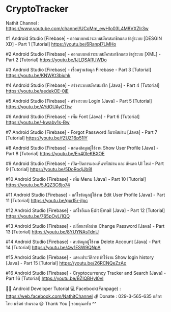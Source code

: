 # CryptoTracker

Nathit Channel : https://www.youtube.com/channel/UCoMm_ewHIo03L4M8VXZlr3w

#1 Android Studio [Firebase] - ออกแบบหน้าระบบสมัครสมาชิกและเข้าสู่ระบบ [DESGIN XD] - Part 1 [Tutorial]
https://youtu.be/6RanpI7LMHo

#2 Android Studio [Firebase] - ออกแบบหน้าระบบสมัครสมาชิกและเข้าสู่ระบบ [XML] - Part 2 [Tutorial]
https://youtu.be/IJLDSARUWDo

#3 Android Studio [Firebase] - เชื่อมฐานข้อมูล Firebase - Part 3 [Tutorial]
https://youtu.be/KNWKt3biuhk

#4 Android Studio [Firebase] - สร้างระบบสมัครสมาชิก [Java] - Part 4 [Tutorial]
https://youtu.be/aedekOE-0jE

#5 Android Studio [Firebase] - สร้างระบบ Login [Java] - Part 5 [Tutorial]
https://youtu.be/AYdOUAyGTiw

#6 Android Studio [Firebase] - เพิ่ม Font [Java] - Part 6 [Tutorial]
https://youtu.be/-kwabv1s-Bw

#7 Android Studio [Firebase] - Forgot Password ลืมรหัสผ่าน [Java] - Part 7 [Tutorial]
https://youtu.be/fZUZ16p51lY

#8 Android Studio [Firebase] - แสดงข้อมูลผู้ใช้งาน Show User Profile [Java] - Part 8 [Tutorial]
https://youtu.be/En40IeKBXOE

#9 Android Studio [Firebase] - เปิด-ปิดการมองเห็นรหัสผ่าน และ อัพเดต UI ใหม่ - Part 9 [Tutorial]
https://youtu.be/5DoRodjJb8I

#10 Android Studio [Firebase] - เพิ่ม Menu [Java] - Part 10 [Tutorial]
https://youtu.be/5JQZ3C6jo74

#11 Android Studio [Firebase] - แก้ไขข้อมูลผู้ใช้งาน Edit User Profile [Java] - Part 11 [Tutorial]
https://youtu.be/gxrI5r-jIpc

#12 Android Studio [Firebase] - แก้ไขอีเมล Edit Email  [Java] - Part 12 [Tutorial]
https://youtu.be/765pOyLi1QQ

#13 Android Studio [Firebase] - เปลี่ยนรหัสผ่าน Change Password [Java] - Part 13 [Tutorial]
https://youtu.be/8YUYNAsTdnU

#14 Android Studio [Firebase] - ลบข้อมูลผู้ใช้งาน Delete Account [Java] - Part 14 [Tutorial]
https://youtu.be/4w1ESW9QNpA

#15 Android Studio [Firebase] - แสดงประวัติการเข้าใช้งาน Show login history [Java] - Part 15 [Tutorial]
https://youtu.be/26RCNQeZzAo

#16 Android Studio [Firebase] - Cryptocurrency Tracker and Search [Java] - Part 16 [Tutorial]
https://youtu.be/BZIQBHyl0vI

👨‍💻 Android Developer Tutorial
💻 Facebook(Fanpage) : https://web.facebook.com/NathitChannel
💰 Donate : 029-3-565-635 กสิกรไทย นธิตย์ ปานรอด
😃 Thank You | ขอบคุณครับ ^^
